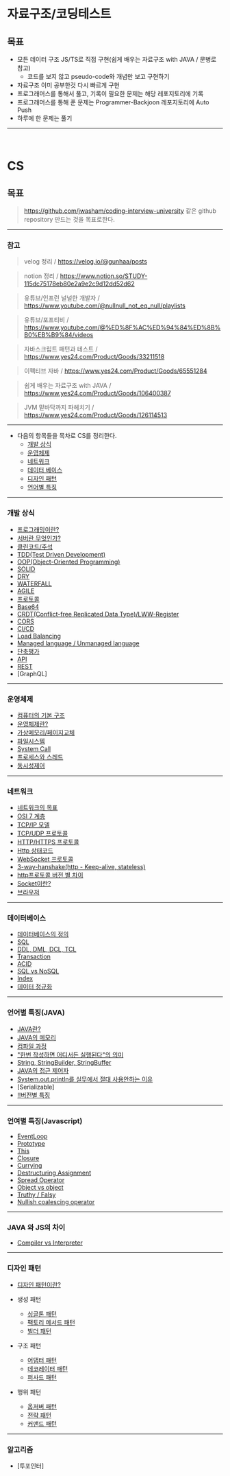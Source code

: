 # 자료구조/코딩테스트

## 목표
- 모든 데이터 구조 JS/TS로 직접 구현(쉽게 배우는 자료구조 with JAVA / 문병로 참고)
  - 코드를 보지 않고 pseudo-code와 개념만 보고 구현하기
- 자료구조 이미 공부한것 다시 빠르게 구현
- 프로그래머스를 통해서 풀고, 기록이 필요한 문제는 해당 레포지토리에 기록
- 프로그래머스를 통해 푼 문제는 Programmer-Backjoon 레포지토리에 Auto Push
- 하루에 한 문제는 풀기

---

<br>


# CS

## 목표

> https://github.com/jwasham/coding-interview-university 같은 github repository 만드는 것을 목표로한다.


---

### 참고

> velog 정리 / https://velog.io/@gunhaa/posts

> notion 정리 / https://www.notion.so/STUDY-115dc75178eb80e2a9e2c9d12dd52d62

> 유튜브/인프런 널널한 개발자 / https://www.youtube.com/@nullnull_not_eq_null/playlists

> 유튜브/포프티비 / https://www.youtube.com/@%ED%8F%AC%ED%94%84%ED%8B%B0%EB%B9%84/videos

> 자바스크립트 패턴과 테스트 / https://www.yes24.com/Product/Goods/33211518

> 이펙티브 자바 / https://www.yes24.com/Product/Goods/65551284

> 쉽게 배우는 자료구조 with JAVA / https://www.yes24.com/Product/Goods/106400387

> JVM 밑바닥까지 파헤치기 / https://www.yes24.com/Product/Goods/126114513

---


- 다음의 항목들을 목차로 CS를 정리한다.
   - [개발 상식](#개발-상식)
   - [운영체제](#운영체제)
   - [네트워크](#네트워크)
   - [데이터 베이스](#데이터베이스)
   - [디자인 패턴](#디자인-패턴)
   - [언어별 특징](#언어별-특징)

---

### 개발 상식
- [프로그래밍이란?](CS/CommonSense/Programing.md)
- [서버란 무엇인가?](CS/CommonSense/Server.md)
- [클린코드/주석](CS/CommonSense/CleanCode.md)
- [TDD(Test Driven Development)](CS/CommonSense/TDD.md)
- [OOP(Object-Oriented Programming)](CS/CommonSense/OOP.md)
- [SOLID](CS/CommonSense/SOLID.md)
- [DRY](CS/CommonSense/DRY.md)
- [WATERFALL](CS/CommonSense/WaterFall.md)
- [AGILE](CS/CommonSense/Agile.md) 
- [프로토콜](CS/CommonSense/Protocol.md)
- [Base64](CS/CommonSense/Base64.md)
- [CRDT(Conflict-free Replicated Data Type)/LWW-Register](CS/CommonSense/CRDT.md)
- [CORS](CS/CommonSense/CORS.md)
- [CI/CD](CS/CommonSense/CI_CD.md)
- [Load Balancing](CS/CommonSense/Load_Balancing.md)
- [Managed language / Unmanaged language](CS/CommonSense/Managed.md)
- [단축평가](CS/CommonSense/Short_evaluation.md)
- [API](CS/CommonSense/API.md)
- [REST](CS/CommonSense/Restapi.md)
- [GraphQL]


---

### 운영체제

- [컴퓨터의 기본 구조](CS/OS/Computer.md)
- [운영체제란?](CS/OS/OperationSystem.md)
- [가상메모리/페이지교체](CS/OS/Paging.md)
- [파일시스템](CS/OS/File.md)
- [System Call](CS/OS/SystemCall.md)
- [프로세스와 스레드](CS/OS/Process&Thread.md)
- [동시성제어](CS/OS/Concurrency.md)

---

### 네트워크

- [네트워크의 목표](CS/Network/object.md)
- [OSI 7 계층](CS/Network/OSI7.md)
- [TCP/IP 모델](CS/Network/TCP_IP.md)
- [TCP/UDP 프로토콜](CS/Network/TCP_UDP.md)
- [HTTP/HTTPS 프로토콜](CS/Network/Http.md)
- [Http 상태코드](CS/Network/HttpError.md)
- [WebSocket 프로토콜](CS/Network/Websocket.md)
- [3-way-hanshake(http - Keep-alive, stateless)](CS/Network/3way.md)
- [http프로토콜 버전 별 차이](CS/Network/Httpversion.md)
- [Socket이란?](CS/Network/Socket.md)
- [브라우저](CS/Network/Browser.md)

---

### 데이터베이스

- [데이터베이스의 정의](CS/Database/Database.md)
- [SQL](CS/Database/SQL.md)
- [DDL, DML, DCL, TCL](CS/Database/DDL.md)
- [Transaction](CS/Database/Transaction.md)
- [ACID](CS/Database/ACID.md)
- [SQL vs NoSQL](CS/Database/SqlnoSql.md)
- [Index](CS/Database/Index.md)
- [데이터 정규화](CS/Database/normalization.md)


---

### 언어별 특징(JAVA)
- [JAVA란?](CS/JAVA/JAVA.md)
- [JAVA의 메모리](CS/JAVA/Memory.md)
- [컴파일 과정](CS/JAVA/Compile.md)
- ["한번 작성하면 어디서든 실행된다"의 의미](CS/JAVA/Mean.md)
- [String, StringBuilder, StringBuffer](CS/JAVA/String.md)
- [JAVA의 접근 제어자](CS/JAVA/Encapsulation.md)
- [System.out.println를 실무에서 절대 사용안하는 이유](CS/JAVA/sysout.md)
- [Serializable]
- [!!버전별 특징](CS/JAVA/Version.md)


---

### 언여별 특징(Javascript)

- [EventLoop](CS/Javascript/Eventloop.md)
- [Prototype](CS/Javascript/Prototype.md)
- [This](Cs/Javascript/This.md)
- [Closure](CS/Javascript/Closure.md)
- [Currying](CS/Javascript/Currying.md)
- [Destructuring Assignment](CS/Javascript/Destructuring.md)
- [Spread Operator](CS/Javascript/Spread.md)
- [Object vs object](CS/Javascript/Ob_ob.md)
- [Truthy / Falsy](CS/Javascript/Truthy.md)
- [Nullish coalescing operator](CS/Javascript/NullOperator.md)

---

### JAVA 와 JS의 차이

- [Compiler vs Interpreter](CS/JAVAvsJS/Compiler_Interpreter.md)

---

### 디자인 패턴

- [디자인 패턴이란?](CS/DesignPattern/DesignPattern.md)

- 생성 패턴

  - [싱글톤 패턴](CS/DesignPattern/Singleton.md)
  - [팩토리 메서드 패턴](CS/DesignPattern/FactoryMethod.md)
  - [빌더 패턴](CS/DesignPattern/Builder.md)

- 구조 패턴

  - [어댑터 패턴](CS/DesignPattern/Adapter.md)
  - [데코레이터 패턴](CS/DesignPattern/Decorator.md)
  - [퍼사드 패턴](CS/DesignPattern/Facade.md)

- 행위 패턴
  - [옵저버 패턴](CS/DesignPattern/Observer.md)
  - [전략 패턴](CS/DesignPattern/Strategy.md)
  - [커맨드 패턴](CS/DesignPattern/Command.md)

--- 

### 알고리즘

- [투포인터]